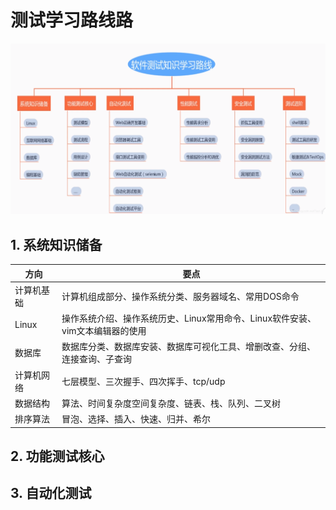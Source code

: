 # 测试学习路线路

![测试学习路线图](/assets/images/total-path.png)

## 1. 系统知识储备

方向 | 要点
-|-
计算机基础 | 计算机组成部分、操作系统分类、服务器域名、常用DOS命令
Linux | 操作系统介绍、操作系统历史、Linux常用命令、Linux软件安装、vim文本编辑器的使用
数据库 | 数据库分类、数据库安装、数据库可视化工具、增删改查、分组、连接查询、子查询
计算机网络 | 七层模型、三次握手、四次挥手、tcp/udp
数据结构 | 算法、时间复杂度空间复杂度、链表、栈、队列、二叉树
排序算法 | 冒泡、选择、插入、快速、归并、希尔

## 2. 功能测试核心

## 3. 自动化测试